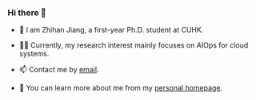 ### Hi there 👋

- 👯 I am Zhihan Jiang, a first-year Ph.D. student at CUHK.

- 🧑‍💻 Currently, my research interest mainly focuses on AIOps for cloud systems.

- 📫 Contact me by [email](mailto:zhjiang22@cse.cuhk.edu.hk).

- 🤔 You can learn more about me from my [personal homepage](www.zhihan-jiang.com).

